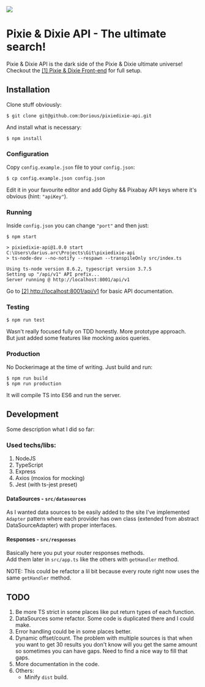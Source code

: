 ![](https://user-images.githubusercontent.com/2143349/72977784-7fd1b680-3dd5-11ea-917a-3bfe7660f590.png)

# Pixie & Dixie API - The ultimate search!
Pixie & Dixie API is the dark side of the Pixie & Dixie ultimate universe!<br>
Checkout the [[1] Pixie & Dixie Front-end][#frontend] for full setup.

## Installation
Clone stuff obviously:

    $ git clone git@github.com:Dorious/pixiedixie-api.git
	
And install what is necessary:

	$ npm install
### Configuration
Copy `config.example.json` file to your `config.json`:

	$ cp config.example.json config.json
Edit it in your favourite editor and add Giphy && Pixabay API keys where it's obvious (hint: `"apiKey"`).
    
### Running
Inside `config.json` you can change `"port"` and then just:

	$ npm start
	
	> pixiedixie-api@1.0.0 start C:\Users\darius.arc\Projects\Git\pixiedixie-api
	> ts-node-dev --no-notify --respawn --transpileOnly src/index.ts

	Using ts-node version 8.6.2, typescript version 3.7.5
	Setting up "/api/v1" API prefix...
	Server running @ http://localhost:8001/api/v1

Go to [[2] http://localhost:8001/api/v1][#apidoc] for basic API documentation.
    
### Testing

	$ npm run test

Wasn't really focused fully on TDD honestly. More prototype approach.<br>
But just added some features like mocking axios queries.

### Production
No Dockerimage at the time of writing. Just build and run:

	$ npm run build
    $ npm run production
It will compile TS into ES6 and run the server.

## Development
Some description what I did so far:
### Used techs/libs:
1. NodeJS
2. TypeScript
3. Express
4. Axios (moxios for mocking)
5. Jest (with ts-jest preset)

#### DataSources - `src/datasources`
As I wanted data sources to be easily added to the site I've implemented `Adapter` pattern where each provider has own class (extended from abstract DataSourceAdapter) with proper interfaces.

#### Responses - `src/responses`
Basically here you put your router responses methods.<br>
Add them later in `src/app.ts` like the others with `getHandler` method.

NOTE: This could be refactor a lil bit because every route right now uses the same `getHandler` method.

## TODO
1. Be more TS strict in some places like put return types of each function.
2. DataSources some refactor. Some code is duplicated there and I could make.
3. Error handling could be in some places better.
3. Dynamic offset/count. The problem with multiple sources is that when you want to get 30 results you don't know will you get the same amount so sometimes you can have gaps. Need to find a nice way to fill that gaps.
4. More documentation in the code.
5. Others:
	* Minify `dist` build.

[#frontend]: https://github.com/Dorious/pixiedixie-web "Front-end part for full setup"
[#apidoc]: http://localhost:8001/api/v1 "API generated documentation"